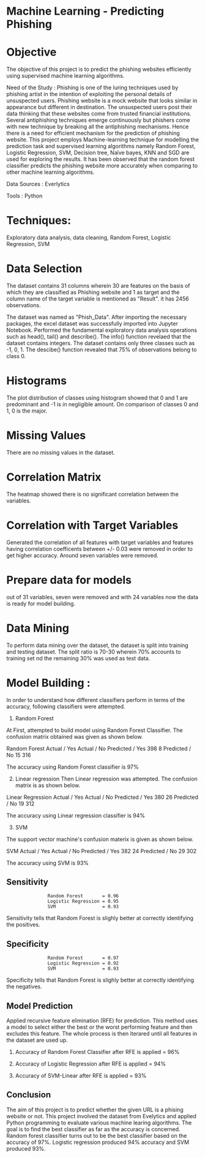  # Machine Learning - Predicting Phishing

 # Objective  
 The objective of this project is to predict the phishing websites efficiently using supervised machine learning algorithms.

 Need of the Study : Phishing is one of the luring techniques used by phishing artist in the intention of exploiting the personal  details of unsuspected users. Phishing website is a mock website that looks similar in appearance but different in destination. The unsuspected users post their data thinking that these websites come from trusted financial institutions. Several antiphishing techniques emerge continuously but phishers come with new technique by breaking all the antiphishing mechanisms. Hence there is a need for efficient mechanism for the prediction of phishing website. This project employs Machine-learning technique for modelling the prediction task and supervised learning algorithms namely Random Forest, Logistic Regression, SVM, Decision tree, Naïve bayes, KNN and SGD are used for exploring the results. It has been observed that the random forest classifier predicts the phishing website more accurately when comparing to other machine learning algorithms.

Data Sources : Everlytics

Tools : Python 

# Techniques: 
Exploratory data analysis, data cleaning, Random Forest, Logistic Regression, SVM 

# Data Selection 
The dataset contains 31 columns wherein 30 are features on the basis of which they are classified as Phishing website and 1 as target and the column name of the target variable is mentioned as "Result". it has 2456 observations.

The dataset was named as "Phish_Data". After importing the necessary packages, the excel dataset was successfully imported into Jupyter Notebook. Performed the fundamental exploratory data analysis operations such as head(), tail() and describe(). The info() function revelaed that the dataset contains integers. The dataset contains only three classes such as -1, 0, 1. The descibe() function revealed that 75% of observations belong to class 0. 

# Histograms 
The plot distribution of classes using histogram showed that 0 and 1 are predominant and -1 is in negligible amount. On comparison of classes 0 and 1, 0 is the major. 
# Missing Values 
There are no missing values in the dataset.

# Correlation Matrix 
The heatmap showed there is no significant correlation between the variables. 

# Correlation with Target Variables 
Generated the correlation of all features with target variables and features having correlation coefficents between  +/- 0.03 were removed in order to get higher accuracy. Around seven variables were removed. 

# Prepare data for models 
out of 31 variables, seven were removed and with 24 variables now the data is ready for model building.

# Data Mining
To perform data mining over the dataset, the dataset is split into training and testing dataset. The split ratio is 70-30 wherein 70% accounts to training set nd the remaining 30% was used as test data.


# Model Building :
In order to understand how different classifiers perform in terms of the accuracy, following classifiers were attempted. 

1. Random Forest

At First, attempted to build model using Random Forest Classifier. The confusion matrix obtained was given as shown below.

Random Forest	Actual / Yes	Actual / No
Predicted  / Yes	      398	         8
Predicted / No	        15	         316

The accuracy using Random Forest classifier is 97%


2. Linear regression
Then Linear regression was attempted. The confusion matrix is as shown below.

Linear Regression	Actual / Yes	Actual / No
Predicted  / Yes	          380	         26
Predicted / No	            19	         312

The accuracy using Linear regression classifier is 94%


3. SVM

The support vector machine's confusion materix is given as shown below.

SVM	Actual / Yes	Actual / No
Predicted  / Yes	  382	   24
Predicted / No	    29	   302

The accuracy using SVM is 93%


## Sensitivity
                   Random Forest       = 0.96
                   Logistic Regression = 0.95
                   SVM                 = 0.93
 Sensitivity tells that Random Forest is slighly better at correctly identifying the positives.
 
## Specificity
 
                   Random Forest       = 0.97
                   Logistic Regression = 0.92
                   SVM                 = 0.93
 
Specificity tells that Random Forest is slighly better at correctly identifying the negatives.

## Model Prediction
Applied recursive feature elimination (RFE) for prediction. This method uses a model to select either the best or the worst performing feature and then excludes this feature. The whole process is then iterared until all features in the dataset are used up.

1. Accuracy of Random Forest Classifier after RFE is applied = 96%

2. Accuracy of Logistic Regression after RFE is applied      = 94%

3. Accuracy of SVM-Linear after RFE is applied               = 93%

## Conclusion

The aim of this project is to predict whether the given URL is a phising website or not. This project involved the dataset from Evelytics and applied Python programming to evaluate various machine learing algorithms. The goal is to find the best classifier as far as the accuracy is concerned. Random forest classifier turns out to be the best classifier based on the accuracy of 97%. Logistic regression produced 94% accuracy and SVM produced 93%.




